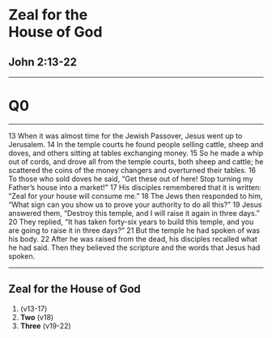 <!-- .slide: data-background-image="https://sermons.seanho.com/img/bg/unsplash-Jztmx9yqjBw-stars.jpg" -->
# Zeal for the <br/> House of God
## John 2:13-22

>>>


---
<!-- .slide: data-background="white" -->
# Q0

---
13
When it was almost time for the Jewish Passover, Jesus went up to Jerusalem. 14 In the temple courts he found people selling cattle, sheep and doves, and others sitting at tables exchanging money. 15 So he made a whip out of cords, and drove all from the temple courts, both sheep and cattle; he scattered the coins of the money changers and overturned their tables. 16 To those who sold doves he said, “Get these out of here! Stop turning my Father’s house into a market!” 17 His disciples remembered that it is written: “Zeal for your house will consume me.”
18 The Jews then responded to him, “What sign can you show us to prove your authority to do all this?”
19 Jesus answered them, “Destroy this temple, and I will raise it again in three days.”
20 They replied, “It has taken forty-six years to build this temple, and you are going to raise it in three days?” 21 But the temple he had spoken of was his body. 22 After he was raised from the dead, his disciples recalled what he had said. Then they believed the scripture and the words that Jesus had spoken.

---
## Zeal for the House of God
1.  (v13-17)
2. **Two** (v18)
3. **Three** (v19-22)
